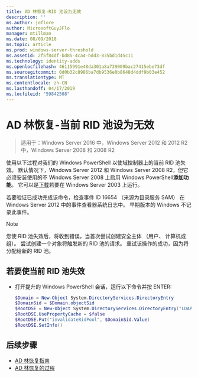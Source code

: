 ```yaml
---
title: AD 林恢复-RID 池设为无效
description: ''
ms.author: joflore
author: MicrosoftGuyJFlo
manager: mtillman
ms.date: 08/09/2018
ms.topic: article
ms.prod: windows-server-threshold
ms.assetid: 2f5f84df-bd85-4ca4-bdd3-835bd1d45c11
ms.technology: identity-adds
ms.openlocfilehash: 46115991e48da301a8a739009bac27415ebe73df
ms.sourcegitcommit: 0d0b32c8986ba7db9536e0b8648d4ddf9b03e452
ms.translationtype: MT
ms.contentlocale: zh-CN
ms.lasthandoff: 04/17/2019
ms.locfileid: "59842508"
---
```

# <a name="ad-forest-recovery---invalidating-the-current-rid-pool"></a>AD 林恢复-当前 RID 池设为无效  

>适用于：Windows Server 2016 中，Windows Server 2012 和 2012 R2 中，Windows Server 2008 和 2008 R2

使用以下过程对我们的 Windows PowerShell 以使域控制器上的当前 RID 池失效。 默认情况下，Windows Server 2012 和 Windows Server 2008 R2，但它必须安装使用的不 Windows Server 2008 上启用 Windows PowerShell**添加功能**。 它可以是[下载](https://www.microsoft.com/download/details.aspx?id=20020)若要在 Windows Server 2003 上运行。  

若要验证已成功完成该命令，检查事件 ID 16654 （来源为目录服务 SAM） 在 Windows Server 2012 中的事件查看器系统日志中。 早期版本的 Windows 不记录此事件。  
  
> [!NOTE]
> 您使 RID 池失效后，将收到错误，当首次尝试创建安全主体 （用户、 计算机或组）。 尝试创建一个对象将触发新的 RID 池的请求。 重试该操作的成功，因为将分配给新的 RID 池。  
  
## <a name="to-invalidate-the-current-rid-pool"></a>若要使当前 RID 池失效  
  
- 打开提升的 Windows PowerShell 会话，运行以下命令并按 ENTER:  

   ```powershell
   $Domain = New-Object System.DirectoryServices.DirectoryEntry  
   $DomainSid = $Domain.objectSid  
   $RootDSE = New-Object System.DirectoryServices.DirectoryEntry("LDAP://RootDSE")  
   $RootDSE.UsePropertyCache = $false  
   $RootDSE.Put("invalidateRidPool", $DomainSid.Value)  
   $RootDSE.SetInfo()  
   ```  

## <a name="next-steps"></a>后续步骤

- [AD 林恢复指南](AD-Forest-Recovery-Guide.md)
- [AD 林恢复的过程](AD-Forest-Recovery-Procedures.md)
